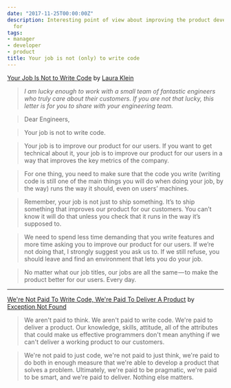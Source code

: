 ```yaml
---
date: "2017-11-25T00:00:00Z"
description: Interesting point of view about improving the product developers work
  for
tags:
- manager
- developer
- product
title: Your job is not (only) to write code
---
```


[Your Job Is Not to Write Code](https://medium.com/@lauraklein/your-job-is-not-to-write-code-d002609b117a) by [Laura Klein](https://twitter.com/lauraklein)

> *I am lucky enough to work with a small team of fantastic engineers who truly care about their customers. If you are not that lucky, this letter is for you to share with your engineering team.*

> Dear Engineers,

> Your job is not to write code.

> Your job is to improve our product for our users. If you want to get technical about it, your job is to improve our product for our users in a way that improves the key metrics of the company.

> For one thing, you need to make sure that the code you write (writing code is still one of the main things you will do when doing your job, by the way) runs the way it should, even on users’ machines.

> Remember, your job is not just to ship something. It’s to ship something that improves our product for our customers. You can’t know it will do that unless you check that it runs in the way it’s supposed to.

> We need to spend less time demanding that you write features and more time asking you to improve our product for our users. If we’re not doing that, I strongly suggest you ask us to. If we still refuse, you should leave and find an environment that lets you do your job.

> No matter what our job titles, our jobs are all the same — to make the product better for our users. Every day.

---

[We're Not Paid To Write Code, We're Paid To Deliver A Product](https://www.exceptionnotfound.net/youre-not-paid-to-write-code-youre-paid-to-deliver-a-product/) by [Exception Not Found](https://exceptionnotfound.net/)

> We aren't paid to think. We aren't paid to write code. We're paid to deliver a product. Our knowledge, skills, attitude, all of the attributes that could make us effective programmers don't mean anything if we can't deliver a working product to our customers.

> We're not paid to just code, we're not paid to just think, we're paid to do both in enough measure that we're able to develop a product that solves a problem. Ultimately, we're paid to be pragmatic, we're paid to be smart, and we're paid to deliver. Nothing else matters.